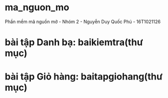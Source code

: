 # ma_nguon_mo
Phần mềm mã nguồn mở - Nhóm 2 - Nguyễn Duy Quốc Phú - 16T1021126
# bài tập Danh bạ: baikiemtra(thư mục)
# bài tập Giỏ hàng: baitapgiohang(thư mục)
